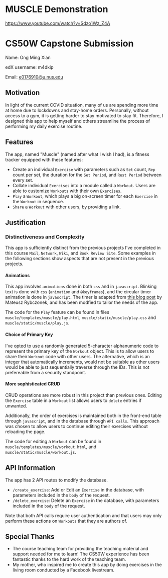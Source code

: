 # MUSCLE Demonstration

https://www.youtube.com/watch?v=Sdzo1Wz_Z4A

# CS50W Capstone Submission

Name: Ong Ming Xian

edX username: m4dkip

Email: e0176910@u.nus.edu

## Motivation
In light of the current COVID situation, many of us are spending more time at home due to lockdowns and stay-home orders. Personally, without access to a gym,  it is getting harder to stay motivated to stay fit. Therefore, I designed this app to help myself and others streamline the process of performing my daily exercise routine.

## Features
The app, named "Muscle" (named after what I wish I had), is a fitness tracker equipped with these features:
+ Create an individual `Exercise` with parameters such as `Set` count, `Rep` count per set, the duration for the `Set Period`, and `Rest Period` between every set.
+ Collate individual `Exercises` into a module called a `Workout`. Users are able to customize `Workouts` with their own `Exercises`.
+ `Play` a `Workout`, which plays a big on-screen timer for each `Exercise` in the `Workout` in sequence.
+ `Share` a `Workout` with other users, by providing a link.

## Justification
### Distinctiveness and Complexity
This app is sufficiently distinct from the previous projects I've completed in this course `Mail`, `Network`, `Wiki`, and `Book Review Site`. Some examples in the following sections show aspects that are not present in the previous projects.

#### Animations
This app involves `animations` done in both `css` and in `javascript`. Blinking text is done with `css` (`animation` and `@keyframes`), and the circular timer animation is done in `javascript`. The timer is adapted from [this blog post](https://css-tricks.com/how-to-create-an-animated-countdown-timer-with-html-css-and-javascript/) by Mateusz Rybczonek, and has been modfied to tailor the needs of the app.

The code for the `Play` feature can be found in files `muscle/templates/muscle/play.html`, `muscle/static/muscle/play.css` and `muscle/static/muscle/play.js`.

#### Choice of Primary Key
I've opted to use a randomly generated 5-character alphanumeric code to represent the primary key of the `Workout` object. This is to allow users to share their `Workout` code with other users. The alternative, which is an integer that automatically increments, would not be suitable as other users would be able to just sequentially traverse through the IDs. This is not prefereable from a security standpoint.

#### More sophisticated CRUD
CRUD operations are more robust in this project than previous ones. Editing the `Exercise` table in a `Workout` list allows users to `delete` entries if unwanted. 

Additionally, the order of exercises is maintained both in the front-end table through `javascript`, and in the database through `API calls`. This approach was chosen to allow users to continue editing their exercises without reloading the page.

The code for editing a `Workout` can be found in `muscle/templates/muscle/workout.html`, and `muscle/static/muscle/workout.js`.

## API Information
The app has 2 API routes to modify the database.
+ `/create_exercise`: Add or Edit an `Exercise` in the database, with parameters included in the `body` of the request.
+ `/delete_exercise`: Delete an `Exercise` in the database, with parameters included in the `body` of the request.

Note that both API calls require user authentication and that users may only perform these actions on `Workouts` that they are authors of.

## Special Thanks
+ The course teaching team for providing the teaching material and support needed for me to learn! The CS50W experience has been fantastic thanks to the hard work of the teaching team.
+ My mother, who inspired me to create this app by doing exercises in the living room conducted by a Facebook livestream.
